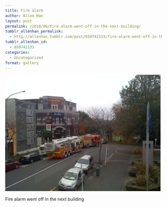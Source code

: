```yaml
---
title: Fire alarm
author: Allen Han
layout: post
permalink: /2010/06/fire-alarm-went-off-in-the-next-building/
tumblr_allenhan_permalink:
  - http://allenhan.tumblr.com/post/659742133/fire-alarm-went-off-in-the-next-building
tumblr_allenhan_id:
  - 659742133
categories:
  - Uncategorized
format: gallery
---
```

[<img class="alignnone size-full wp-image-494" alt="tumblr_l3fsaiCh4X1qzkacto1_" src="/images/uploads/2013/03/tumblr_l3fsaiCh4X1qzkacto1_.jpg" width="500" height="375" />][1]

Fire alarm went off in the next building

 [1]: /images/uploads/2013/03/tumblr_l3fsaiCh4X1qzkacto1_.jpg
